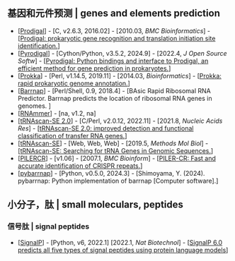 ## 基因和元件预测 | genes and elements prediction
- [[Prodigal](https://github.com/hyattpd/Prodigal)] - [C, v2.6.3, 2016.02] - [2010.03, _BMC Bioinformatics_] - [[Prodigal: prokaryotic gene recognition and translation initiation site identification.](https://doi.org/10.1186/1471-2105-11-119)]
- [[Pyrodigal](https://github.com/althonos/pyrodigal)] - [Cython/Python, v3.5.2, 2024.9] - [2022.4, _J Open Source Softw_] - [[Pyrodigal: Python bindings and interface to Prodigal, an efficient method for gene prediction in prokaryotes.](https://joss.theoj.org/papers/10.21105/joss.04296)]
- [[Prokka](https://github.com/tseemann/prokka)] - [Perl, v1.14.5, 2019.11] - [2014.03, _Bioinformatics_] - [[Prokka: rapid prokaryotic genome annotation.](https://doi.org/10.1093/bioinformatics/btu153)]
- [[Barrnap](https://github.com/tseemann/barrnap)] - [Perl/Shell, 0.9, 2018.4] - [BAsic Rapid Ribosomal RNA Predictor. Barrnap predicts the location of ribosomal RNA genes in genomes. ]
- [[RNAmmer](https://services.healthtech.dtu.dk/services/RNAmmer-1.2/)] - [na, v1.2, na]
- [[tRNAscan-SE 2.0](https://github.com/UCSC-LoweLab/tRNAscan-SE)] - [C/Perl, v2.0.12, 2022.11] - [2021.8, _Nucleic Acids Res_] - [[tRNAscan-SE 2.0: improved detection and functional classification of transfer RNA genes.](https://doi.org/10.1093/nar/gkab688)]
- [[tRNAscan-SE](https://trna.ucsc.edu/tRNAscan-SE/)] - [Web, Web, Web] - [2019.5, _Methods Mol Biol_] - [[tRNAscan-SE: Searching for tRNA Genes in Genomic Sequences.](https://doi.org/10.1007/978-1-4939-9173-0_1)]
- [[PILERCR](http://www.drive5.com/pilercr/)] - [v1.06] - [2007.1, _BMC Bioinform_] - [[PILER-CR: Fast and accurate identification of CRISPR repeats.](https://doi.org/10.1186/1471-2105-8-18)]
- [[pybarrnap](https://github.com/moshi4/pybarrnap)] - [Python, v0.5.0, 2024.3] - [Shimoyama, Y. (2024). pybarrnap: Python implementation of barrnap [Computer software].]

## 小分子，肽 | small moleculars, peptides
### 信号肽 | signal peptides
- [[SignalP](https://github.com/fteufel/signalp-6.0)] - [Python, v6, 2022.1] [2022.1, _Nat Biotechnol_] - [[SignalP 6.0 predicts all five types of signal peptides using protein language models](https://doi.org/10.1038/s41587-021-01156-3)]
